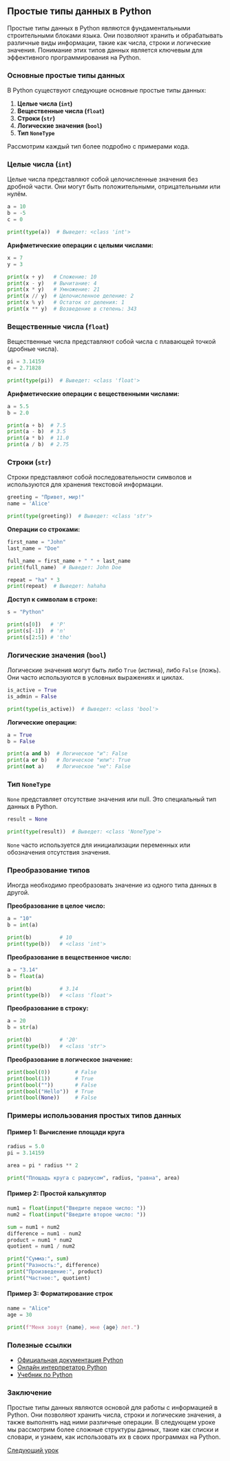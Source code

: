 ## Простые типы данных в Python

Простые типы данных в Python являются фундаментальными строительными блоками языка. Они позволяют хранить и обрабатывать различные виды информации, такие как числа, строки и логические значения. Понимание этих типов данных является ключевым для эффективного программирования на Python.

### Основные простые типы данных

В Python существуют следующие основные простые типы данных:

1. **Целые числа (`int`)**
2. **Вещественные числа (`float`)**
3. **Строки (`str`)**
4. **Логические значения (`bool`)**
5. **Тип `NoneType`**

Рассмотрим каждый тип более подробно с примерами кода.

### Целые числа (`int`)

Целые числа представляют собой целочисленные значения без дробной части. Они могут быть положительными, отрицательными или нулём.

```python
a = 10
b = -5
c = 0

print(type(a))  # Выведет: <class 'int'>
```

**Арифметические операции с целыми числами:**

```python
x = 7
y = 3

print(x + y)   # Сложение: 10
print(x - y)   # Вычитание: 4
print(x * y)   # Умножение: 21
print(x // y)  # Целочисленное деление: 2
print(x % y)   # Остаток от деления: 1
print(x ** y)  # Возведение в степень: 343
```

### Вещественные числа (`float`)

Вещественные числа представляют собой числа с плавающей точкой (дробные числа).

```python
pi = 3.14159
e = 2.71828

print(type(pi))  # Выведет: <class 'float'>
```

**Арифметические операции с вещественными числами:**

```python
a = 5.5
b = 2.0

print(a + b)  # 7.5
print(a - b)  # 3.5
print(a * b)  # 11.0
print(a / b)  # 2.75
```

### Строки (`str`)

Строки представляют собой последовательности символов и используются для хранения текстовой информации.

```python
greeting = "Привет, мир!"
name = 'Alice'

print(type(greeting))  # Выведет: <class 'str'>
```

**Операции со строками:**

```python
first_name = "John"
last_name = "Doe"

full_name = first_name + " " + last_name
print(full_name)  # Выведет: John Doe

repeat = "ha" * 3
print(repeat)  # Выведет: hahaha
```

**Доступ к символам в строке:**

```python
s = "Python"

print(s[0])   # 'P'
print(s[-1])  # 'n'
print(s[2:5]) # 'tho'
```

### Логические значения (`bool`)

Логические значения могут быть либо `True` (истина), либо `False` (ложь). Они часто используются в условных выражениях и циклах.

```python
is_active = True
is_admin = False

print(type(is_active))  # Выведет: <class 'bool'>
```

**Логические операции:**

```python
a = True
b = False

print(a and b)  # Логическое "и": False
print(a or b)   # Логическое "или": True
print(not a)    # Логическое "не": False
```

### Тип `NoneType`

`None` представляет отсутствие значения или null. Это специальный тип данных в Python.

```python
result = None

print(type(result))  # Выведет: <class 'NoneType'>
```

`None` часто используется для инициализации переменных или обозначения отсутствия значения.

### Преобразование типов

Иногда необходимо преобразовать значение из одного типа данных в другой.

**Преобразование в целое число:**

```python
a = "10"
b = int(a)

print(b)         # 10
print(type(b))   # <class 'int'>
```

**Преобразование в вещественное число:**

```python
a = "3.14"
b = float(a)

print(b)         # 3.14
print(type(b))   # <class 'float'>
```

**Преобразование в строку:**

```python
a = 20
b = str(a)

print(b)         # '20'
print(type(b))   # <class 'str'>
```

**Преобразование в логическое значение:**

```python
print(bool(0))        # False
print(bool(1))        # True
print(bool(""))       # False
print(bool("Hello"))  # True
print(bool(None))     # False
```

### Примеры использования простых типов данных

#### Пример 1: Вычисление площади круга

```python
radius = 5.0
pi = 3.14159

area = pi * radius ** 2

print("Площадь круга с радиусом", radius, "равна", area)
```

#### Пример 2: Простой калькулятор

```python
num1 = float(input("Введите первое число: "))
num2 = float(input("Введите второе число: "))

sum = num1 + num2
difference = num1 - num2
product = num1 * num2
quotient = num1 / num2

print("Сумма:", sum)
print("Разность:", difference)
print("Произведение:", product)
print("Частное:", quotient)
```

#### Пример 3: Форматирование строк

```python
name = "Alice"
age = 30

print(f"Меня зовут {name}, мне {age} лет.")
```

### Полезные ссылки

- [Официальная документация Python](https://docs.python.org/3/)
- [Онлайн интерпретатор Python](https://www.python.org/shell/)
- [Учебник по Python](https://pythonworld.ru/)

### Заключение

Простые типы данных являются основой для работы с информацией в Python. Они позволяют хранить числа, строки и логические значения, а также выполнять над ними различные операции. В следующем уроке мы рассмотрим более сложные структуры данных, такие как списки и словари, и узнаем, как использовать их в своих программах на Python.

[Следующий урок](https://github.com/sashazenit4/easy-python/blob/master/p4_types/complex_types.md)
